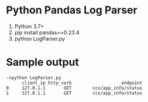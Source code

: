 # Python Pandas Log Parser




1. Python 3.7+
2. pip install pandas==0.23.4
3. python LogParser.py

# Sample output
```
->python LogParser.py
      client_ip http_verb                   endpoint
0     127.0.1.1       GET        ccx/app_info/status
1     127.0.1.1       GET        ccx/app_info/status
